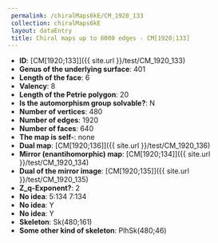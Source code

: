 ```yaml
--- 
 permalink: /chiralMaps6kE/CM_1920_133 
 collection: chiralMaps6kE
 layout: dataEntry
 title: Chiral maps up to 6000 edges - CM[1920;133]
---
```


- **ID**: [CM[1920;133]]({{ site.url }}/test/CM_1920_133)
- **Genus of the underlying surface**: 401
- **Length of the face**: 6
- **Valency**: 8
- **Length of the Petrie polygon**: 20
- **Is the automorphism group solvable?**: N
- **Number of vertices**: 480
- **Number of edges**: 1920
- **Number of faces**: 640
- **The map is self-**: none
- **Dual map**: [CM[1920;136]]({{ site.url }}/test/CM_1920_136)
- **Mirror (enantihomorphic) map**: [CM[1920;134]]({{ site.url }}/test/CM_1920_134)
- **Dual of the mirror image**: [CM[1920;135]]({{ site.url }}/test/CM_1920_135)
- **Z_q-Exponent?**: 2
- **No idea**:  5:134 7:134
- **No idea**: Y
- **No idea**: Y
- **Skeleton**: Sk(480;161)
- **Some other kind of skeleton**: PlhSk(480;46)
